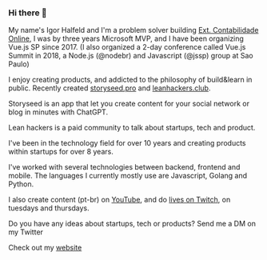 ### Hi there 👋

My name's Igor Halfeld and I'm a problem solver building [Ext. Contabilidade Online](https://extcontabilidade.com.br/?coupon=igorluizhalfeld@gmail.com), I was by three years Microsoft MVP, and I have been organizing Vue.js SP since 2017. (I also organized a 2-day conference called Vue.js Summit in 2018, a Node.js (@nodebr) and Javascript (@jssp) group at Sao Paulo)

I enjoy creating products, and addicted to the philosophy of build&learn in public. Recently created [storyseed.pro](https://storyseed.pro/) and [leanhackers.club](https://leanhackers.club/).

Storyseed is an app that let you create content for your social network or blog in minutes with ChatGPT.

Lean hackers is a paid community to talk about startups, tech and product.

I've been in the technology field for over 10 years and creating products within startups for over 8 years.

I've worked with several technologies between backend, frontend and mobile. The languages I currently mostly use are Javascript, Golang and Python.

I also create content (pt-br) on [YouTube](https://www.youtube.com/@igorhalfeld), and do [lives on Twitch](https://www.twitch.tv/igorhalfeld), on tuesdays and thursdays.

Do you have any ideas about startups, tech or products? Send me a DM on my Twitter

Check out my [website](https://igorhalfeld.com/)
